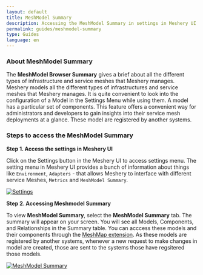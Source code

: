```yaml
---
layout: default
title: MeshModel Summary
description: Accessing the MeshModel Summary in settings in Meshery UI
permalink: guides/meshmodel-summary
type: Guides
language: en
---
```



### **About MeshModel Summary**


The **MeshModel Browser Summary** gives a brief about all the different types of infrastructure and service meshes that Meshery manages. Meshery models all the different types of infrastructures and service meshes that Meshery manages.  It is quite convenient to look into the configuration of a Model in the Settings Menu while using them. A model has a particular set of components. This feature offers a convenient way for administrators and developers to gain insights into their service mesh deployments at a glance. These model are registered by another systems.

### Steps to access the MeshModel Summary


**Step 1. Access the settings in Meshery UI**


Click on the Settings button in the Meshery UI to access settings menu. The setting menu in Meshery UI provides a bunch of information about things like `Environment`, `Adapters` - that allows Meshery to interface with different service Meshes, `Metrics` and  `MeshModel Summary`. 

<a href="{{ site.baseurl }}/assets/img/meshmodel/settings-meshmodal.png"><img alt="Settings" style="border-radius: 0.5%;" style="width:500px;height:auto;" src="{{ site.baseurl }}/assets/img/meshmodel/settings-meshmodal.png" /></a>


**Step 2. Accessing Meshmodel Summary**


To view **MeshModel Summary**, select the **MeshModel Summary** tab. The summary will appear on your screen.
You will see all Models, Components, and Relationships in the Summary table. You can acccess these models and their components through the [MeshMap extension]({{site.baseurl}}/extensions/meshmap). As these models are registered by another systems, whenever a new request to make changes in model are created, those are sent to the systems those have regsitered those models.


<a href="{{ site.baseurl }}/assets/img/meshmodel/settings-meshmodel-summary.png"><img alt="MeshModel Summary" style="border-radius: 0.5%;" style="width:500px;height:auto;" src="{{ site.baseurl }}/assets/img/meshmodel/settings-meshmodel-summary.png" /></a>

